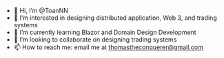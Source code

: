 - 👋 Hi, I’m @ToanNN
- 👀 I’m interested in designing distributed application, Web 3, and trading systems
- 🌱 I’m currently learning Blazor and Domain Design Development
- 💞️ I’m looking to collaborate on designing trading systems
- 📫 How to reach me: email me at thomastheconquerer@gmail.com

<!---
ToanNN/ToanNN is a ✨ special ✨ repository because its `README.md` (this file) appears on your GitHub profile.
You can click the Preview link to take a look at your changes.
--->
